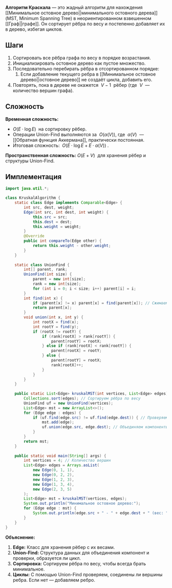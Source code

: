 **Алгоритм Краскала** — это жадный алгоритм для нахождения [[Минимальное остовное дерево||минимального остовного дерева]] (MST, Minimum Spanning Tree) в неориентированном взвешенном [[Граф||графе]]. Он сортирует рёбра по весу и постепенно добавляет их в дерево, избегая циклов.


## Шаги

1. Сортировать все рёбра графа по весу в порядке возрастания.
2. Инициализировать остовное дерево как пустое множество.
3. Последовательно перебирать рёбра в отсортированном порядке:
	1. Если добавление текущего ребра в [[Минимальное остовное дерево||остовное дерево]] не создаёт цикла, добавить его.
5. Повторять, пока в дереве не окажется  $V-1$  рёбер (где  $V$  — количество вершин графа).


## Сложность

**Временная сложность:**

- $O(E \cdot \log E)$  на сортировку рёбер.
- Операции Union-Find выполняются за  $O(\alpha(V))$, где  $\alpha(V)$  — [[Обратная функция Аккермана]], практически постоянная.
- Итоговая сложность:  $O(E \cdot \log E + E \cdot \alpha(V))$ .

**Пространственная сложность:**
$O(E + V)$  для хранения рёбер и структуры Union-Find.


## Имплементация

``` java
import java.util.*;

class KruskalAlgorithm {
    static class Edge implements Comparable<Edge> {
        int src, dest, weight;
        Edge(int src, int dest, int weight) {
            this.src = src;
            this.dest = dest;
            this.weight = weight;
        }
        @Override
        public int compareTo(Edge other) {
            return this.weight - other.weight;
        }
    }
	
    static class UnionFind {
        int[] parent, rank;
        UnionFind(int size) {
            parent = new int[size];
            rank = new int[size];
            for (int i = 0; i < size; i++) parent[i] = i;
        }
        int find(int x) {
            if (parent[x] != x) parent[x] = find(parent[x]); // Сжимаем пути
            return parent[x];
        }
        void union(int x, int y) {
            int rootX = find(x);
            int rootY = find(y);
            if (rootX != rootY) {
                if (rank[rootX] > rank[rootY]) {
                    parent[rootY] = rootX;
                } else if (rank[rootX] < rank[rootY]) {
                    parent[rootX] = rootY;
                } else {
                    parent[rootY] = rootX;
                    rank[rootX]++;
                }
            }
        }
    }
	
    public static List<Edge> kruskalMST(int vertices, List<Edge> edges) {
        Collections.sort(edges); // Сортируем рёбра по весу
        UnionFind uf = new UnionFind(vertices);
        List<Edge> mst = new ArrayList<>();
        for (Edge edge : edges) {
            if (uf.find(edge.src) != uf.find(edge.dest)) { // Проверяем цикл
                mst.add(edge);
                uf.union(edge.src, edge.dest); // Объединяем компоненты
            }
        }
        return mst;
    }
	
    public static void main(String[] args) {
        int vertices = 4; // Количество вершин
        List<Edge> edges = Arrays.asList(
            new Edge(0, 1, 1),
            new Edge(0, 2, 2),
            new Edge(1, 2, 3),
            new Edge(1, 3, 4),
            new Edge(2, 3, 5)
        );
        List<Edge> mst = kruskalMST(vertices, edges);
        System.out.println("Минимальное остовное дерево:");
        for (Edge edge : mst) {
            System.out.println(edge.src + " - " + edge.dest + " (вес: " + edge.weight + ")");
        }
    }
}
```

**Объяснение:**

1. **Edge:** Класс для хранения рёбер с их весами.
2. **Union-Find:** Структура данных для объединения компонент и проверки, образуется ли цикл.
3. **Сортировка:** Сортируем рёбра по весу, чтобы всегда брать минимальное.
4. **Циклы:** С помощью Union-Find проверяем, соединены ли вершины ребра. Если нет — добавляем ребро.

